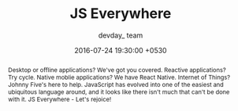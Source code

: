 ---
title:  "JS Everywhere"
date:   2016-07-24 19:30:00 +0530
categories: events
tags: ["js","javascript", "react-native", "cycle-js"]
author: "devday_ team"
name: "JS Everywhere"
abstract: "Desktop or offline applications? We've got you covered. Reactive applications? Try cycle. Native moblie applications? We have React Native. Internet of Things? Johnny Five's here to help. JavaScript has evolved into one of the easiest and ubiquitous language around, and it looks like there isn't much that can't be done with it. JS Everywhere - Let's rejoice!"
time: "2016-08-04T18:30:00+05:30"
event_time: "06:30 PM - 08:30 PM"
registration_closes: "2016-08-04T18:30:00+05:30"
venue: |
  Type 2/15 Dr.V.S.I Estate,
  Rajiv Gandhi Salai,
  Thiruvanmiyur, 
  Chennai 600 041"
agenda: 
- 
    type: "talk"
    title: "talk 1"
    authors: 
    - 
        name: "Avinash Nijampure"
        avatar: ""
    time: "2016-07-09T10:30:00+05:30"
    local_time: "10:30"
    local_time_post: "AM"
    abstract: "Dolore ex deserunt aute fugiat aute nulla ea sunt aliqua nisi cupidatat eu. Duis nulla tempor do aute et eiusmod velit exercitation nostrud quis"
- 
    type: "break"
    time: "2016-07-09T11:15:00+05:30"
    title: "Tea and snacks"
    local_time: "11:15"
    local_time_post: "AM"
- 
    type: "talk"
    time: "2016-07-09T11:30:00+05:30"
    title: "SQLite: Why aren't you using it more?"
    local_time: "11:30"
    local_time_post: "AM"
    abstract: "Dolore ex deserunt aute fugiat aute nulla ea sunt aliqua nisi cupidatat eu. Duis nulla tempor do aute et eiusmod velit exercitation nostrud quis"
    authors: 
    - 
        name: "Srimathi Harinarayanan"
        avatar: ""
    - 
        name: "Navaneeth KN"
        avatar: ""
- 
    type: "talk"
    title: "Databases as event streams"
    time: "2016-07-09T12:15:00+05:30"
    local_time: "11:15"
    local_time_post: "AM"
    abstract: "Dolore ex deserunt aute fugiat aute nulla ea sunt aliqua nisi cupidatat eu. Duis nulla tempor do aute et eiusmod velit exercitation nostrud quis"
    authors: 
    - 
        name: "Shashank Teotia"
        avatar: ""
- 
    type: "break"
    title: "Lunch"
    time: "2016-07-09T13:00:00+05:30"
    local_time: "01:00"
    local_time_post: "PM"
---